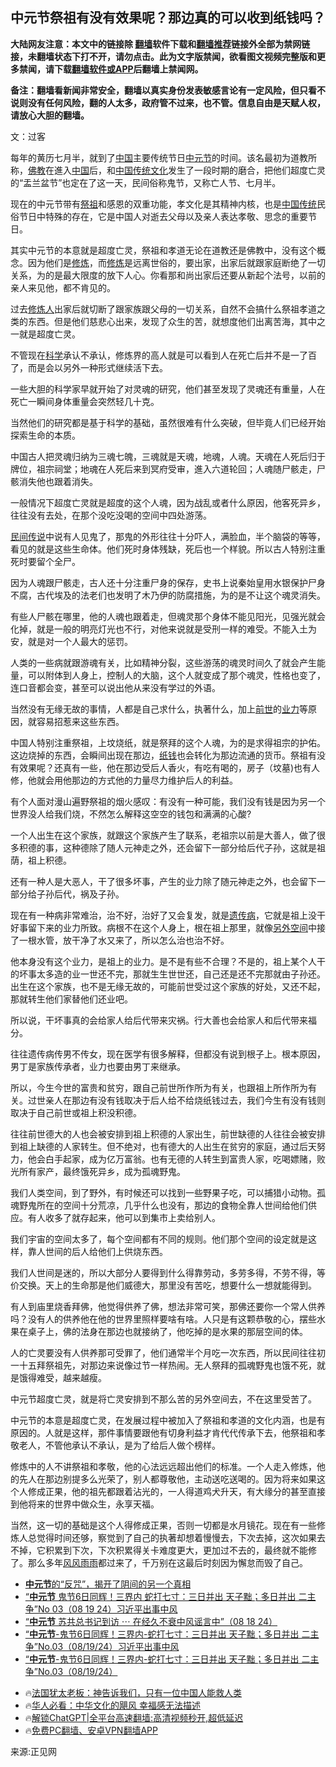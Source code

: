  <!-- 面包屑导航 --> <h2>中元节祭祖有没有效果呢？那边真的可以收到纸钱吗？</h2> <p class="notice"><b>大陆网友注意：本文中的链接除 <a href="https://github.com/bannedbook/fanqiang" >翻墙</a>软件下载和<a href="https://github.com/killgcd/justmysocks/blob/master/README.md">翻墙推荐</a>链接外全部为禁网链接，未翻墙状态下打不开，请勿点击。此为文字版禁闻，欲看图文视频完整版和更多禁闻，请下载<a href="https://github.com/bannedbook/fanqiang">翻墙软件或APP</a>后翻墙上禁闻网。</p><p>备注：翻墙看新闻非常安全，翻墙以真实身份发表敏感言论有一定风险，但只看不说则没有任何风险，翻的人太多，政府管不过来，也不管。信息自由是天赋人权，请放心大胆的翻墙。</b></p>  <div class="entry"> <p></p> <p>文：过客 </p> <p>每年的黄历七月半，就到了<span class='wp_keywordlink_affiliate'><a href="https://www.bannedbook.org/" title="中国" target="_blank">中国</a></span>主要传统节日<a href="https://www.bannedbook.org/bnews/tag/%E4%B8%AD%E5%85%83%E8%8A%82/" class="st_tag internal_tag" rel="tag" title="标签 中元节 下的日志">中元节</a>的时间。该名最初为道教所称，<span class='wp_keywordlink'><a href="https://www.qi-gong.me/buddhism/" title="佛教" target="_blank">佛教</a></span>在進入<a href="https://www.bannedbook.org/bnews/tag/%E4%B8%AD%E5%9B%BD/" class="st_tag internal_tag" rel="tag" title="标签 中国 下的日志">中国</a>后，和<span class='wp_keywordlink'><a href="https://www.bannedbook.org/forum24/" title="探寻复兴中华之路，必看章天亮博士《中华文明史》" target="_blank">中国传统文化</a></span>发生了一段时期的磨合，把他们超度亡灵的“盂兰盆节”也定在了这一天，民间俗称鬼节，又称亡人节、七月半。</p> <p>现在的中元节带有<a href="https://www.bannedbook.org/bnews/tag/%E7%A5%AD%E7%A5%96/" class="st_tag internal_tag" rel="tag" title="标签 祭祖 下的日志">祭祖</a>和感恩的双重功能，孝文化是其精神内核，也是<a href="https://www.bannedbook.org/bnews/tag/%E4%B8%AD%E5%9B%BD%E4%BC%A0%E7%BB%9F/" class="st_tag internal_tag" rel="tag" title="标签 中国传统 下的日志">中国传统</a>民俗节日中特殊的存在，它是中国人对逝去父母以及亲人表达孝敬、思念的重要节日。</p> <p>其实中元节的本意就是超度亡灵，祭祖和孝道无论在道教还是佛教中，没有这个概念。因为他们是<span class='wp_keywordlink'><a href="https://www.qi-gong.me/" title="气功修炼网" target="_blank">修炼</a></span>，而<a href="https://www.bannedbook.org/bnews/tag/%e4%bf%ae%e7%82%bc/" class="st_tag internal_tag" rel="tag" title="标签 修炼 下的日志">修炼</a>是远离世俗的，要出家，出家后就跟家庭断绝了一切关系，为的是最大限度的放下人心。你看那和尚出家后还要从新起个法号，以前的亲人来见他，都不肯见的。</p> <p>过去<a href="https://www.bannedbook.org/bnews/tag/%E4%BF%AE%E7%82%BC%E4%BA%BA/" class="st_tag internal_tag" rel="tag" title="标签 修炼人 下的日志">修炼人</a>出家后就切断了跟家族跟父母的一切关系，自然不会搞什么祭祖孝道之类的东西。但是他们慈悲心出来，发现了众生的苦，就想度他们出离苦海，其中之一就是超度亡灵。</p> <p>不管现在<span class='wp_keywordlink'><a href="https://www.bannedbook.org/forum11/topic309.html" title="禁片：“科学”的棍子" target="_blank">科学</a></span>承认不承认，修炼界的高人就是可以看到人在死亡后并不是一了百了，而是会以另外一种形式继续活下去。</p> <p>一些大胆的科学家早就开始了对灵魂的研究，他们甚至发现了灵魂还有重量，人在死亡一瞬间身体重量会突然轻几十克。</p> <p>当然他们的研究都是基于科学的基础，虽然很难有什么突破，但毕竟人们已经开始探索生命的本质。</p>  <p>中国古人把灵魂归纳为三魂七魄，三魂就是天魂，地魂，人魂。天魂在人死后归于牌位，祖宗祠堂；地魂在人死后来到冥府受审，進入六道轮回；人魂随尸骸走，尸骸消失他也跟着消失。</p> <p>一般情况下超度亡灵就是超度的这个人魂，因为战乱或者什么原因，他客死异乡，往往没有去处，在那个没吃没喝的空间中四处游荡。</p> <p><span class='wp_keywordlink'><a href="https://www.bannedbook.org/forum2/topic1601.html" title="正见网《民间传说》" target="_blank">民间传说</a></span>中说有人见鬼了，那鬼的外形往往十分吓人，满脸血，半个脑袋的等等，看见的就是这些生命体。他们死时身体残缺，死后也一个样貌。所以古人特别注重死时要留个全尸。</p> <p>因为人魂跟尸骸走，古人还十分注重尸身的保存，史书上说秦始皇用水银保护尸身不腐，古代埃及的法老们也发明了木乃伊的防腐措施，为的是不让这个魂灵消失。</p> <p>有些人尸骸在哪里，他的人魂也跟着走，但魂灵那个身体不能见阳光，见强光就会化掉，就是一般的明亮灯光也不行，对他来说就是受刑一样的难受。不能入土为安，就是对一个人最大的惩罚。</p> <p>人类的一些病就跟游魂有关，比如精神分裂，这些游荡的魂灵时间久了就会产生能量，可以附体到人身上，控制人的大脑，这个人就变成了那个魂灵，性格也变了，连口音都会变，甚至可以说出他从来没有学过的外语。</p> <p>当然没有无缘无故的事情，人都是自己求什么，执著什么，加上<a href="https://www.bannedbook.org/bnews/tag/%e5%89%8d%e4%b8%96/" class="st_tag internal_tag" rel="tag" title="标签 前世 下的日志">前世</a>的<a href="https://www.bannedbook.org/bnews/tag/%E4%B8%9A%E5%8A%9B/" class="st_tag internal_tag" rel="tag" title="标签 业力 下的日志">业力</a>等原因，就容易招惹来这些东西。</p> <p>中国人特别注重祭祖，上坟烧纸，就是祭拜的这个人魂，为的是求得祖宗的护佑。这边烧掉的东西，会瞬间出现在那边，<a href="https://www.bannedbook.org/bnews/tag/%E7%BA%B8%E9%92%B1/" class="st_tag internal_tag" rel="tag" title="标签 纸钱 下的日志">纸钱</a>也会转化为那边流通的货币。祭祖有没有效果呢？还真有一些，他在那边受后人香火，有吃有喝的，房子（坟墓)也有人修，他就会用他那边的方式他的力量尽力维护后人的利益。</p> <p>有个人面对漫山遍野祭祖的烟火感叹：有没有一种可能，我们没有钱是因为另一个世界没人给我们烧，不然怎么解释这空空的钱包和满满的心酸?</p>  <p>一个人出生在这个家族，就跟这个家族产生了联系，老祖宗以前是大善人，做了很多积德的事，这种德除了随人元神走之外，还会留下一部分给后代子孙，这就是祖荫，祖上积德。</p> <p>还有一种人是大恶人，干了很多坏事，产生的业力除了随元神走之外，也会留下一部分给子孙后代，祸及子孙。</p> <p>现在有一种病非常难治，治不好，治好了又会复发，就是<a href="https://www.bannedbook.org/bnews/tag/%E9%81%97%E4%BC%A0%E7%97%85/" class="st_tag internal_tag" rel="tag" title="标签 遗传病 下的日志">遗传病</a>，它就是祖上没干好事留下来的业力所致。病根不在这个人身上，根在祖上那里，就像<span class='wp_keywordlink'><a href="https://www.bannedbook.org/forum3/topic61.html" title="电子书：人间神话《另外空间》" target="_blank">另外空间</a></span>中接了一根水管，放干净了水又来了，所以怎么治也治不好。</p> <p>他本身没有这个业力，是祖上的业力。是不是有些不合理？不是的，祖上某个人干的坏事太多造的业一世还不完，那就生生世世还，自己还是还不完那就由子孙还。出生在这个家族，也不是无缘无故的，可能前世受过这个家族的好处，又还不起，那就转生他们家替他们还业吧。</p> <p>所以说，干坏事真的会给家人给后代带来灾祸。行大善也会给家人和后代带来福分。</p> <p>往往遗传病传男不传女，现在医学有很多解释，但都没有说到根子上。根本原因，男丁是家族传承者，业力也要由男丁来继承。</p> <p>所以，今生今世的富贵和贫穷，跟自己前世所作所为有关，也跟祖上所作所为有关。过世亲人在那边有没有钱取决于后人给不给烧纸钱过去，我们今生有没有钱则取决于自己前世或祖上积没积德。</p> <p>往往前世德大的人也会被安排到祖上积德的人家出生，前世缺德的人往往会被安排到祖上缺德的人家转生。但不绝对，也有德大的人出生在贫穷的家庭，通过后天努力，他会白手起家，成为亿万富翁。也有无德的人转生到富贵人家，吃喝嫖赌，败光所有家产，最终饿死异乡，成为孤魂野鬼。</p> <p>我们人类空间，到了野外，有时候还可以找到一些野果子吃，可以捕猎小动物。孤魂野鬼所在的空间十分荒凉，几乎什么也没有，那边的食物全靠人世间给他们供应。有人收多了就存起来，他可以到集市上卖给别人。</p>  <p>我们宇宙的空间太多了，每个空间都有不同的规则。他们那个空间的设定就是这样，靠人世间的后人给他们上供烧东西。</p> <p>我们人世间是迷的，所以大部分人要得到什么得靠劳动，多劳多得，不劳不得，等价交换。天上的生命那是他们威德大，那里没有苦吃，想要什么一想就能得到。</p> <p>有人到庙里烧香拜佛，他觉得供养了佛，想法非常可笑，那佛还要你一个常人供养吗？没有人的供养他在他的世界里照样要啥有啥。人只是有这颗恭敬的心，摆些水果在桌子上，佛的法身在那边也就接纳了，他吃掉的是水果的那层空间的体。</p> <p>人的亡灵要没有人供养那可受罪了，他们通常半个月吃一次东西，所以民间往往初一十五拜祭祖先，对那边来说像过节一样热闹。无人祭拜的孤魂野鬼也饿不死，就是饿得难受，越来越瘦。</p> <p>中元节超度亡灵，就是将亡灵安排到不那么苦的另外空间去，不在这里受苦了。</p> <p>中元节的本意是超度亡灵，在发展过程中被加入了祭祖和孝道的文化内涵，也是有原因的。人就是这样，那件事情要跟他有切身利益才肯代代传承下去，他祭祖和孝敬老人，不管他承认不承认，是为了给后人做个榜样。</p> <p>修炼中的人不讲祭祖和孝敬，他的心法远远超出他们的标准。一个人走入修炼，他的先人在那边别提多么光荣了，别人都尊敬他，主动送吃送喝的。因为将来如果这个人修成正果，他的祖先都跟着沾光的，一人得道鸡犬升天，有大缘分的甚至直接到他将来的世界中做众生，永享天福。</p> <p>当然，这一切的基础是这个人得修成正果，否则一切都是水月镜花。现在有一些修炼人总觉得时间还够，察觉到了自己的执著却想着慢慢去，下次去掉，这次如果去不掉，它积累到下次，下次积累得关卡难度更大，更加过不去的，最终就不能修了。那么多年<span class='wp_keywordlink'><a href="https://www.bannedbook.org/forum3/topic122.html" title="陈建国：十年风风雨雨" target="_blank">风风雨雨</a></span>都过来了，千万别在这最后时刻因为懈怠而毁了自己。</p> <!--<div id="taboola-mid-1"></div>--><ul class='op-related-articles' title='相关阅读'> <li><a href='https://www.bannedbook.org/bnews/lishi/20240822/2077706.html' target='_blank'><b>中元节</b>的“反咒”，揭开了阴间的另一个真相</a></li> <li><a href='https://www.bannedbook.org/bnews/sohnews/20240822/2077693.html' target='_blank'>“<b>中元节</b> 鬼节6日同辉！三界内 蛇打七寸：三日并出 天子黜；多日并出 二主争”No 03（08 19 24）习近平出事中风</a></li> <li><a href='https://www.bannedbook.org/bnews/sohnews/20240821/2077288.html' target='_blank'>“<b>中元节</b> 苏共总书记到访 ⋯ 在经久不衰中风谣言中”（08 18 24）</a></li> <li><a href='https://www.bannedbook.org/bnews/sohnews/20240820/2077010.html' target='_blank'>“<b>中元节</b>-鬼节6日同辉！三界内-蛇打七寸：三日并出 天子黜；多日并出 二主争”No.03（08/19/24）习近平出事中风</a></li> <li><a href='https://www.bannedbook.org/bnews/sohnews/20240820/2076611.html' target='_blank'>“<b>中元节</b>-鬼节6日同辉！三界内-蛇打七寸：三日并出 天子黜；多日并出 二主争”No.03（08/19/24）</a></li> </ul> <ul class="texttj"> <li>🔥<a href="https://www.bannedbook.org/bnews/ssgc/20230219/1850782.html" target="_blank">法国犹太老板：神告诉我们，只有一位中国人能救人类</a></li> <li>🔥<a href="https://www.bannedbook.org/bnews/comments/20220220/1694796.html" target="_blank">华人必看：中华文化的飓风 幸福感无法描述</a></li> <li>🔥<a href="https://github.com/bannedbook/fanqiang/wiki/V2ray%E6%9C%BA%E5%9C%BA" target="_blank">解锁ChatGPT|全平台高速翻墙:高清视频秒开,超低延迟</a></li> <li>🔥<a href="https://github.com/bannedbook/fanqiang/wiki/%E7%A6%81%E9%97%BB%E7%BD%91%E5%AE%89%E5%8D%93%E7%BF%BB%E5%A2%99%E6%96%B0%E9%97%BBAPP" target="_blank">免费PC翻墙、安卓VPN翻墙APP</a></li> </ul><p>来源:正见网</p> <a name='sharetosocial'></a> <div style="margin-bottom:5px;padding-bottom:5px;clear:both"> <div id="archive-pix-1" class="banner-ads"> <!-- AuctionX Display platform tag START --> <div id="27602x728x90x621x_ADSLOT1" clicktrack="%%CLICK_URL_ESC%%"></div>  <!-- AuctionX Display platform tag END --> </div> <div id="archive-pix-2" class="banner-ads"> <!-- AuctionX Display platform tag START --> <div id="27556x300x250x621x_ADSLOT1" clicktrack="%%CLICK_URL_ESC%%" style="margin:0 auto;text-align:center"></div>  <!-- AuctionX Display platform tag END --> </div> </div>  <div id="archive-pix-1" class="banner-ads"> <!-- AuctionX Display platform tag START --> <div id="27603x728x90x621x_ADSLOT1" clicktrack="%%CLICK_URL_ESC%%"></div>  <!-- AuctionX Display platform tag END --> </div> </div><!--END ENTRY--> 